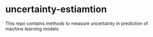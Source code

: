# uncertainty-estiamtion
This repo contains methods to measure uncertainty in prediction of machine learning models
